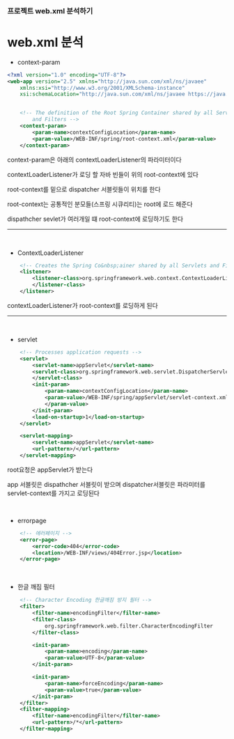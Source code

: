 ### 프로젝트 web.xml 분석하기 


web.xml 분석
===========


- context-param

```xml
<?xml version="1.0" encoding="UTF-8"?>
<web-app version="2.5" xmlns="http://java.sun.com/xml/ns/javaee"
	xmlns:xsi="http://www.w3.org/2001/XMLSchema-instance"
	xsi:schemaLocation="http://java.sun.com/xml/ns/javaee https://java.sun.com/xml/ns/javaee/web-app_2_5.xsd">


	<!-- The definition of the Root Spring Container shared by all Servlets 
		and Filters -->
	<context-param>
		<param-name>contextConfigLocation</param-name>
		<param-value>/WEB-INF/spring/root-context.xml</param-value>
	</context-param>
```


context-param은 아래의 contextLoaderListener의 파라미터이다

contextLoaderListener가 로딩 할 자바 빈들이 위의 root-context에 있다

root-context를 밑으로 dispatcher 서블릿들이 위치를 한다 

root-context는 공통적인 분모들(스프링 시큐리티)는 root에 로드 해준다

dispathcher sevlet가 여러개일 떄 root-context에 로딩하기도 한다 


* * * 

&nbsp;
- ContextLoaderListener
```xml
	<!-- Creates the Spring Co&nbsp;ainer shared by all Servlets and Filters -->
	<listener>
		<listener-class>org.springframework.web.context.ContextLoaderListener
		</listener-class>
	</listener>
```

contextLoaderListener가 root-context를 로딩하게 된다

* * * 

&nbsp;
- servlet

```xml
	<!-- Processes application requests -->
	<servlet>
		<servlet-name>appServlet</servlet-name>
		<servlet-class>org.springframework.web.servlet.DispatcherServlet
		</servlet-class>
		<init-param>
			<param-name>contextConfigLocation</param-name>
			<param-value>/WEB-INF/spring/appServlet/servlet-context.xml
			</param-value>
		</init-param>
		<load-on-startup>1</load-on-startup>
	</servlet>

	<servlet-mapping>
		<servlet-name>appServlet</servlet-name>
		<url-pattern>/</url-pattern>
	</servlet-mapping>
```

root요청은 appServlet가 받는다 

app 서블릿은 dispathcher 서블릿이 받으며 dispatcher서블릿은 
파라미터를 servlet-context를 가지고 로딩된다 


&nbsp;

- errorpage
```xml
	<!-- 에러페이지 -->
	<error-page>
		<error-code>404</error-code>
		<location>/WEB-INF/views/404Error.jsp</location>
	</error-page>


```

&nbsp;

- 한글 깨짐 필터
```xml
	<!-- Character Encoding 한글깨짐 방지 필터 -->
	<filter>
		<filter-name>encodingFilter</filter-name>
		<filter-class>
			org.springframework.web.filter.CharacterEncodingFilter
		</filter-class>

		<init-param>
			<param-name>encoding</param-name>
			<param-value>UTF-8</param-value>
		</init-param>

		<init-param>
			<param-name>forceEncoding</param-name>
			<param-value>true</param-value>
		</init-param>
	</filter>
	<filter-mapping>
		<filter-name>encodingFilter</filter-name>
		<url-pattern>/*</url-pattern>
	</filter-mapping>


```